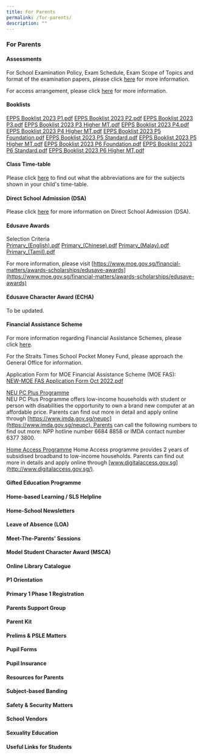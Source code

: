 ```yaml
---
title: For Parents
permalink: /for-parents/
description: ""
---
```

### For Parents

#### Assessments

For School Examination Policy, Exam Schedule, Exam Scope of Topics and format of the examination papers, please click [here](https://staging.d3975mj8dcgb9n.amplifyapp.com/for-parents/assessments/) for more information.  
  
For access arrangement, please click [here](https://staging.d3975mj8dcgb9n.amplifyapp.com/for-parents/access-arrangement/) for more information.

#### Booklists

[EPPS Booklist 2023 P1.pdf](/files/bl1.pdf)
[EPPS Booklist 2023 P2.pdf](/files/bl2.pdf)
[EPPS Booklist 2023 P3.pdf](/files/bl3.pdf)
[EPPS Booklist 2023 P3 Higher MT.pdf](/files/bl4.pdf) 
[EPPS Booklist 2023 P4.pdf](/files/bl5.pdf)
[EPPS Booklist 2023 P4 Higher MT.pdf](/files/bl6.pdf)
[EPPS Booklist 2023 P5 Foundation.pdf](/files/bl7.pdf) 
[EPPS Booklist 2023 P5 Standard.pdf](/files/bl8.pdf)
[EPPS Booklist 2023 P5 Higher MT.pdf](/files/bl9.pdf)
[EPPS Booklist 2023 P6 Foundation.pdf](/files/bl10.pdf)
[EPPS Booklist 2023 P6 Standard.pdf](/files/bl11.pdf)
[EPPS Booklist 2023 P6 Higher MT.pdf](/files/bl12.pdf)


#### Class Time-table

Please click [here](https://staging.d3975mj8dcgb9n.amplifyapp.com/for-parents/class-timetable/) to find out what the abbreviations are for the subjects shown in your child's time-table.

#### Direct School Admission (DSA)

Please click [here](https://www.moe.gov.sg/secondary/dsa) for more information on Direct School Admission (DSA).

#### Edusave Awards

Selection Criteria   
[Primary\_(English).pdf](/files/ea1.pdf)
[Primary\_(Chinese).pdf](/files/ea2.pdf) 
[Primary\_(Malay).pdf](/files/ea3.pdf)   
[Primary\_(Tamil).pdf](/files/ea4.pdf)     
  
For more information, please visit [https://www.moe.gov.sg/financial-matters/awards-scholarships/edusave-awards](https://www.moe.gov.sg/financial-matters/awards-scholarships/edusave-awards)

#### Edusave Character Award (ECHA)

To be updated.

#### Financial Assistance Scheme

For more information regarding Financial Assistance Schemes, please click [here](https://www.moe.gov.sg/financial-matters/financial-assistance).   
  
For the Straits Times School Pocket Money Fund, please approach the General Office for information.   
  
Application Form for MOE Financial Assistance Scheme (MOE FAS):  
[NEW-MOE FAS Application Form Oct 2022.pdf](/files/fas.pdf)

<u>NEU PC Plus Programme</u>  
NEU PC Plus Programme offers low-income households with student or person with disabilities the opportunity to own a brand new computer at an affordable price. Parents can find out more in detail and apply online through [https://www.imda.gov.sg/neupc](https://www.imda.gov.sg/neupc). Parents can call the following numbers to find out more: NPP hotline number 6684 8858 or IMDA contact number 6377 3800.

<u>Home Access Programme</u>
Home Access programme provides 2 years of subsidised broadband to low-income households. Parents can find out more in details and apply online through [www.digitalaccess.gov.sg](http://www.digitalaccess.gov.sg/).

#### Gifted Education Programme



#### Home-based Learning / SLS Helpline



#### Home-School Newsletters



#### Leave of Absence (LOA)



#### Meet-The-Parents' Sessions



#### Model Student Character Award (MSCA)



#### Online Library Catalogue



#### P1 Orientation



#### Primary 1 Phase 1 Registration



#### Parents Support Group



#### Parent Kit



#### Prelims & PSLE Matters



#### Pupil Forms 



#### Pupil Insurance



#### Resources for Parents



#### Subject-based Banding



#### Safety & Security Matters



#### School Vendors



#### Sexuality Education



#### Useful Links for Students